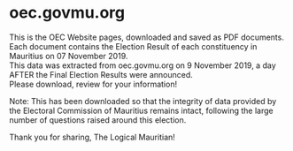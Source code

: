 # oec.govmu.org
This is the OEC Website pages, downloaded and saved as PDF documents.  
Each document contains the Election Result of each constituency in Mauritius on 07 November 2019.  
This data was extracted from oec.govmu.org on 9 November 2019, a day AFTER the Final Election Results were announced.  
Please download, review for your information!

Note:  This has been downloaded so that the integrity of data provided by the Electoral Commission of Mauritius remains intact, following the large number of questions raised around this election.

Thank you for sharing, The Logical Mauritian!

